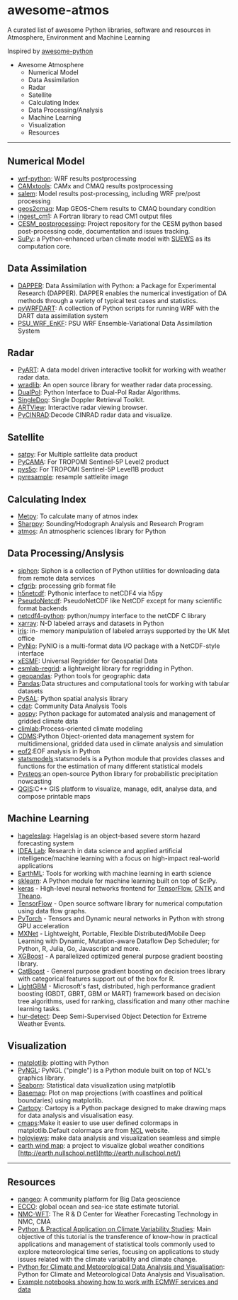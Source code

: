 # awesome-atmos
A curated list of awesome Python libraries, software and resources in Atmosphere, Environment and Machine Learning

Inspired by [awesome-python](https://github.com/vinta/awesome-python)

* Awesome Atmosphere
  * Numerical Model
  * Data Assimilation
  * Radar
  * Satellite
  * Calculating Index  
  * Data Processing/Analysis
  * Machine Learning
  * Visualization
  * Resources

---

## Numerical Model
  * [wrf-python](https://wrf-python.readthedocs.io/en/latest/): WRF results postprocessing
  * [CAMxtools](https://github.com/jaegunjung/CAMxtools): CAMx and CMAQ results postprocessing
  * [salem](https://salem.readthedocs.io/en/latest/): Model results post-processing, including WRF pre/post processing
  * [geos2cmaq](https://github.com/barronh/geos2cmaq): Map GEOS-Chem results to CMAQ boundary condition
  * [ingest_cm1](https://github.com/cwebster2/ingest_cm1): A Fortran library to read CM1 output files
  * [CESM_postprocessing](https://github.com/NCAR/CESM_postprocessing): Project repository for the CESM python based post-processing code, documentation and issues tracking.
  * [SuPy](https://github.com/sunt05/SuPy): a Python-enhanced urban climate model with [SUEWS](https://github.com/Urban-Meteorology-Reading/SUEWS) as its computation core.

## Data Assimilation
  * [DAPPER](https://github.com/nansencenter/DAPPER): Data Assimilation with Python: a Package for Experimental Research (DAPPER). DAPPER enables the numerical investigation of DA methods through a variety of typical test cases and statistics.
  * [pyWRFDART](https://github.com/lmadaus/pyWRFDART): A collection of Python scripts for running WRF with the DART data assimilation system
  * [PSU_WRF_EnKF](https://github.com/myying/PSU_WRF_EnKF): PSU WRF Ensemble-Variational Data Assimilation System

## Radar
  * [PyART](https://github.com/ARM-DOE/pyart): A data model driven interactive toolkit for working with weather radar data.
  * [wradlib](https://wradlib.org/): An open source library for weather radar data processing.
  * [DualPol](https://github.com/nasa/DualPol): Python Interface to Dual-Pol Radar Algorithms.
  * [SingleDop](https://github.com/nasa/DualPol): Single Doppler Retrieval Toolkit.
  * [ARTView](https://github.com/nguy/artview): Interactive radar viewing browser.
  * [PyCINRAD](https://github.com/CyanideCN/PyCINRAD):Decode CINRAD radar data and visualize.

## Satellite
  * [satpy](https://github.com/pytroll/satpy): For Multiple sattlelite data product
  * [PyCAMA](https://dev.knmi.nl/projects/pycama): For TROPOMI Sentinel-5P Level2 product
  * [pys5p](https://github.com/rmvanhees/pys5p): For TROPOMI Sentinel-5P Level1B product
  * [pyresample](https://pyresample.readthedocs.io/en/latest/): resample sattlelite image

## Calculating Index
  * [Metpy](https://unidata.github.io/MetPy/latest/index.html): To calculate many of atmos index
  * [Sharppy](https://github.com/sharppy/SHARPpy): Sounding/Hodograph Analysis and Research Program
  * [atmos](https://github.com/atmos-python/atmos): An atmospheric sciences library for Python

## Data Processing/Anslysis
  * [siphon](https://unidata.github.io/siphon/latest/index.html): Siphon is a collection of Python utilities for downloading data from remote data services
  * [cfgrib](https://github.com/ecmwf/cfgrib): processing grib format file
  * [h5netcdf](https://github.com/shoyer/h5netcdf): Pythonic interface to netCDF4 via h5py
  * [PseudoNetcdf](https://github.com/barronh/pseudonetcdf): PseudoNetCDF like NetCDF except for many scientific format backends
  * [netcdf4-python](https://github.com/Unidata/netcdf4-python): python/numpy interface to the netCDF C library
  * [xarray](http://xarray.pydata.org/en/stable/): N-D labeled arrays and datasets in Python
  * [iris](https://scitools.org.uk/iris/docs/v1.9.0/html/index.html): in- memory manipulation of labeled arrays supported by the UK Met office
  * [PyNio](https://github.com/NCAR/pynio): PyNIO is a multi-format data I/O package with a NetCDF-style interface
  * [xESMF](https://github.com/JiaweiZhuang/xESMF): Universal Regridder for Geospatial Data 
  * [esmlab-regrid](https://github.com/NCAR/esmlab-regrid): a lightweight library for regridding in Python.
  * [geopandas](https://github.com/geopandas/geopandas): Python tools for geographic data
  * [Pandas](https://pandas.pydata.org/):Data structures and computational tools for working with tabular datasets
  * [PySAL](https://github.com/pysal/PySAL): Python spatial analysis library
  * [cdat](https://github.com/CDAT/cdat): Community Data Analysis Tools  
  * [aospy](https://github.com/spencerahill/aospy): Python package for automated analysis and management of gridded climate data
  * [climlab](https://climlab.readthedocs.io/en/latest/):Process-oriented climate modeling
  * [CDMS](https://cdms.readthedocs.io/en/latest/index.html):Python Object-oriented data management system for multidimensional, gridded data used in climate analysis and simulation
  * [eof2](https://github.com/ajdawson/eof2):EOF analysis in Python
  * [statsmodels](http://www.statsmodels.org/devel/):statsmodels is a Python module that provides classes and functions for the estimation of many different statistical models
  * [Pysteps](https://pysteps.readthedocs.io/en/latest/auto_examples/index.html):an open-source Python library for probabilistic precipitation nowcasting
  * [QGIS](https://qgis.org/):C++ GIS platform to visualize, manage, edit, analyse data, and compose printable maps
## Machine Learning
  * [hageleslag](https://github.com/djgagne/hagelslag): Hagelslag is an object-based severe storm hazard forecasting system
  * [IDEA Lab](http://www.mcgovern-fagg.org/idea/index.html): Research in data science and applied artificial intelligence/machine learning with a focus on high-impact real-world applications
  * [EarthML](https://github.com/pyviz-topics/EarthML): Tools for working with machine learning in earth science
  * [sklearn](https://scikit-learn.org/stable/index.html): A Python module for machine learning built on top of SciPy.
  * [keras](https://github.com/keras-team/keras) - High-level neural networks frontend for [TensorFlow](https://github.com/tensorflow/tensorflow), [CNTK](https://github.com/Microsoft/CNTK) and [Theano](https://github.com/Theano/Theano).
  * [TensorFlow](https://github.com/tensorflow/tensorflow/) - Open source software library for numerical computation using data flow graphs.
  * [PyTorch](https://github.com/pytorch/pytorch) - Tensors and Dynamic neural networks in Python with strong GPU acceleration
  * [MXNet](https://github.com/apache/incubator-mxnet) - Lightweight, Portable, Flexible Distributed/Mobile Deep Learning with Dynamic, Mutation-aware Dataflow Dep Scheduler; for Python, R, Julia, Go, Javascript and more.
  * [XGBoost](https://github.com/dmlc/xgboost) - A parallelized optimized general purpose gradient boosting library.
  * [CatBoost](https://github.com/catboost/catboost) - General purpose gradient boosting on decision trees library with categorical features support out of the box for R.
  * [LightGBM](https://github.com/Microsoft/LightGBM) - Microsoft's fast, distributed, high performance gradient boosting (GBDT, GBRT, GBM or MART) framework based on decision tree algorithms, used for ranking, classification and many other machine learning tasks.
  * [hur-detect](https://github.com/eracah/hur-detect): Deep Semi-Supervised Object Detection for Extreme Weather Events.

## Visualization
  * [matplotlib](https://github.com/matplotlib/matplotlib): plotting with Python
  * [PyNGL](https://github.com/NCAR/pyngl): PyNGL ("pingle") is a Python module built on top of NCL's graphics library.
  * [Seaborn](https://github.com/mwaskom/seaborn): Statistical data visualization using matplotlib
  * [Basemap](https://matplotlib.org/basemap/): Plot on map projections (with coastlines and political boundaries) using matplotlib.
  * [Cartopy](https://scitools.org.uk/cartopy/docs/latest/): Cartopy is a Python package designed to make drawing maps for data analysis and visualisation easy.
  * [cmaps](https://github.com/hhuangwx/cmaps):Make it easier to use user defined colormaps in matplotlib.Default colormaps are from [NCL](http://www.ncl.ucar.edu/Document/Graphics/color_table_gallery.shtml) website.
  * [holoviews](https://github.com/pyviz/holoviews): make data analysis and visualization seamless and simple
  * [earth wind map](https://github.com/cambecc/earth): a project to visualize global weather conditions [http://earth.nullschool.net](http://earth.nullschool.net/)

---

## Resources
  * [pangeo](https://pangeo.io/): A community platform for Big Data geoscience
  * [ECCO](https://ecco-v4-python-tutorial.readthedocs.io/index.html): global ocean and sea-ice state estimate tutorial. 
  * [NMC-WFT](https://github.com/nmcdev): The R & D Center for Weather Forecasting Technology in NMC, CMA
  * [Python & Practical Application on Climate Variability Studies](https://github.com/royalosyin/Python-Practical-Application-on-Climate-Variability-Studies): Main objective of this tutorial is the transference of know-how in practical applications and management of statistical tools commonly used to explore meteorological time series, focusing on applications to study issues related with the climate variability and climate change. 
  * [Python for Climate and Meteorological Data Analysis and Visualisation](https://github.com/nicolasfauchereau/Auckland_Python_Workshop): Python for Climate and Meteorological Data Analysis and Visualisation.
  * [Example notebooks showing how to work with ECMWF services and data](https://github.com/ecmwf/notebook-examples)

